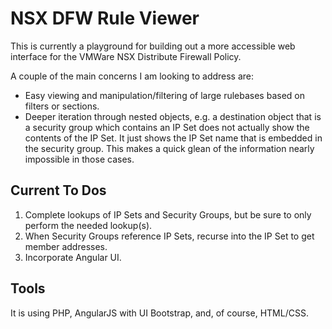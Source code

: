 # NSX DFW Rule Viewer

This is currently a playground for building out a more accessible web interface for the VMWare NSX Distribute Firewall Policy.

A couple of the main concerns I am looking to address are:
* Easy viewing and manipulation/filtering of large rulebases based on filters or sections.
* Deeper iteration through nested objects, e.g. a destination object that is a security group which contains an IP Set does not actually show the contents of the IP Set. It just shows the IP Set name that is embedded in the security group. This makes a quick glean of the information nearly impossible in those cases.

## Current To Dos
1. Complete lookups of IP Sets and Security Groups, but be sure to only perform the needed lookup(s).
2. When Security Groups reference IP Sets, recurse into the IP Set to get member addresses.
3. Incorporate Angular UI.

## Tools
It is using PHP, AngularJS with UI Bootstrap, and, of course, HTML/CSS.

